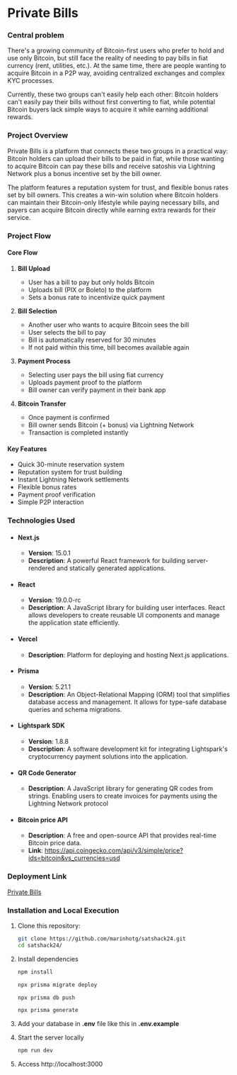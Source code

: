 # Private Bills

### Central problem
There's a growing community of Bitcoin-first users who prefer to hold and use only Bitcoin, but still face the reality of needing to pay bills in fiat currency (rent, utilities, etc.). At the same time, there are people wanting to acquire Bitcoin in a P2P way, avoiding centralized exchanges and complex KYC processes. 

Currently, these two groups can't easily help each other: Bitcoin holders can't easily pay their bills without first converting to fiat, while potential Bitcoin buyers lack simple ways to acquire it while earning additional rewards.

### Project Overview
Private Bills is a platform that connects these two groups in a practical way: Bitcoin holders can upload their bills to be paid in fiat, while those wanting to acquire Bitcoin can pay these bills and receive satoshis via Lightning Network plus a bonus incentive set by the bill owner. 

The platform features a reputation system for trust, and flexible bonus rates set by bill owners. This creates a win-win solution where Bitcoin holders can maintain their Bitcoin-only lifestyle while paying necessary bills, and payers can acquire Bitcoin directly while earning extra rewards for their service.

### Project Flow
#### Core Flow
1. **Bill Upload**
   - User has a bill to pay but only holds Bitcoin
   - Uploads bill (PIX or Boleto) to the platform
   - Sets a bonus rate to incentivize quick payment

2. **Bill Selection**
   - Another user who wants to acquire Bitcoin sees the bill
   - User selects the bill to pay
   - Bill is automatically reserved for 30 minutes
   - If not paid within this time, bill becomes available again

3. **Payment Process**
   - Selecting user pays the bill using fiat currency
   - Uploads payment proof to the platform
   - Bill owner can verify payment in their bank app

4. **Bitcoin Transfer**
   - Once payment is confirmed
   - Bill owner sends Bitcoin (+ bonus) via Lightning Network
   - Transaction is completed instantly

#### Key Features
- Quick 30-minute reservation system
- Reputation system for trust building
- Instant Lightning Network settlements
- Flexible bonus rates
- Payment proof verification
- Simple P2P interaction

### Technologies Used
- #### Next.js
    - **Version**: 15.0.1
    - **Description**: A powerful React framework for building server-rendered and statically generated applications.

- #### React
    - **Version**: 19.0.0-rc
    - **Description**: A JavaScript library for building user interfaces. React allows developers to create reusable UI components and manage the application state efficiently.

- #### Vercel 
    - **Description**: Platform for deploying and hosting Next.js applications.

- #### Prisma
    - **Version**: 5.21.1
    - **Description**: An Object-Relational Mapping (ORM) tool that simplifies database access and management. It allows for type-safe database queries and schema migrations.

- #### Lightspark SDK
    - **Version**: 1.8.8
    - **Description**: A software development kit for integrating Lightspark's cryptocurrency payment solutions into the application.

- #### QR Code Generator
    - **Description**: A JavaScript library for generating QR codes from strings. Enabling users to create invoices for payments using the Lightning Network protocol

- #### Bitcoin price API
    - **Description**: A free and open-source API that provides real-time Bitcoin price data.
    - **Link**: https://api.coingecko.com/api/v3/simple/price?ids=bitcoin&vs_currencies=usd

### Deployment Link
[Private Bills](https://satshack24.vercel.app/)

### Installation and Local Execution

1. Clone this repository:
    ```bash
    git clone https://github.com/marinhotg/satshack24.git
    cd satshack24/
    ```
2. Install dependencies
    ```bash
    npm install

    npx prisma migrate deploy

    npx prisma db push

    npx prisma generate
    ```
3. Add your database in **.env** file like this in **.env.example**

4. Start the server locally
   ```bash
   npm run dev
   ```
5. Access http://localhost:3000